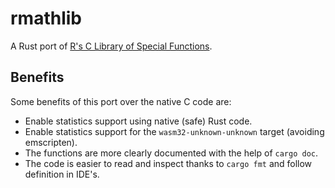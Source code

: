 # rmathlib

A Rust port of [R's C Library of Special Functions](https://cran.r-project.org/doc/manuals/r-release/R-admin.html#The-standalone-Rmath-library).

## Benefits

Some benefits of this port over the native C code are:

- Enable statistics support using native (safe) Rust code.
- Enable statistics support for the `wasm32-unknown-unknown` target (avoiding emscripten).
- The functions are more clearly documented with the help of `cargo doc`.
- The code is easier to read and inspect thanks to `cargo fmt` and follow definition in IDE's.

